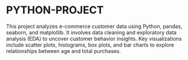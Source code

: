 # PYTHON-PROJECT
This project analyzes e-commerce customer data using Python, pandas, seaborn, and matplotlib. It involves data cleaning and exploratory data analysis (EDA) to uncover customer behavior insights. Key visualizations include scatter plots, histograms, box plots, and bar charts to explore relationships between age and total purchases.
